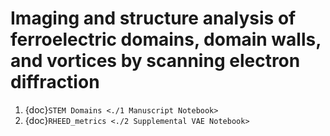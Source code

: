 # Imaging and structure analysis of ferroelectric domains, domain walls, and vortices by scanning electron diffraction

1. {doc}`STEM Domains <./1 Manuscript Notebook>`
2. {doc}`RHEED_metrics <./2 Supplemental VAE Notebook>`
